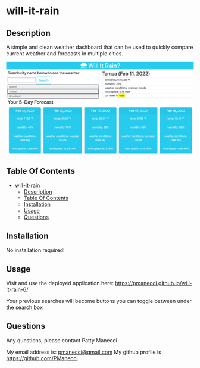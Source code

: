 # will-it-rain

## Description

A simple and clean weather dashboard that can be used to quickly compare current weather and forecasts in multiple cities. 


![screenshot](assets/images/will-it-rain-screenshot.png)


## Table Of Contents

- [will-it-rain](#will-it-rain)
  - [Description](#description)
  - [Table Of Contents](#table-of-contents)
  - [Installation](#installation)
  - [Usage](#usage)
  - [Questions](#questions)

## Installation

No installation required! 

## Usage

Visit and use the deployed application here: https://pmanecci.github.io/will-it-rain-6/

Your previous searches will become buttons you can toggle between under the search box
  
## Questions

Any questions, please contact Patty Manecci

My email address is: pmanecci@gmail.com
My github profile is https://github.com/PManecci
